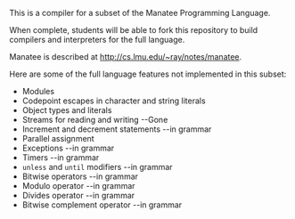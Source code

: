 
This is a compiler for a subset of the Manatee Programming Language.

When complete, students will be able to fork this repository to build compilers
and interpreters for the full language.

Manatee is described at http://cs.lmu.edu/~ray/notes/manatee.

Here are some of the full language features not implemented in this subset:

* Modules
* Codepoint escapes in character and string literals
* Object types and literals
* Streams for reading and writing --Gone
* Increment and decrement statements --in grammar
* Parallel assignment
* Exceptions --in grammar
* Timers --in grammar
* `unless` and `until` modifiers --in grammar
* Bitwise operators --in grammar
* Modulo operator --in grammar
* Divides operator --in grammar
* Bitwise complement operator --in grammar

